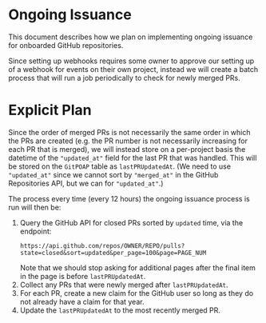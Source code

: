# Ongoing Issuance

This document describes how we plan on implementing ongoing issuance for onboarded GitHub repositories.

Since setting up webhooks requires some owner to approve our setting up of a webhook for events on their
own project, instead we will create a batch process that will run a job periodically to check for newly
merged PRs.

# Explicit Plan

Since the order of merged PRs is not necessarily the same order in which the PRs are created (e.g. the
PR number is not necessarily increasing for each PR that is merged), we will instead store on a per-project
basis the datetime of the `"updated_at"` field for the last PR that was handled. This will be stored on the
`GitPOAP` table as `lastPRUpdatedAt`. (We need to use `"updated_at"` since we cannot sort by `"merged_at"`
in the GitHub Repositories API, but we can for `"updated_at"`.)

The process every time (every 12 hours) the ongoing issuance process is run will then be:

1. Query the GitHub API for closed PRs sorted by `updated` time, via the endpoint:
   ```
   https://api.github.com/repos/OWNER/REPO/pulls?state=closed&sort=updated&per_page=100&page=PAGE_NUM
   ```
   Note that we should stop asking for additional pages after the final item in the page is before
   `lastPRUpdatedAt`.
2. Collect any PRs that were newly merged after `lastPRUpdatedAt`.
3. For each PR, create a new claim for the GitHub user so long as they do not already have a claim for that
   year.
4. Update the `lastPRUpdatedAt` to the most recently merged PR.
